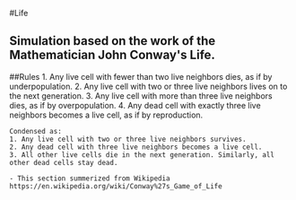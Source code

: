 #Life

## Simulation based on the work of the Mathematician John Conway's Life.

##Rules
	1. Any live cell with fewer than two live neighbors dies, as if by underpopulation.
	2. Any live cell with two or three live neighbors lives on to the next generation.
	3. Any live cell with more than three live neighbors dies, as if by overpopulation.
	4. Any dead cell with exactly three live neighbors becomes a live cell, as if by reproduction.

	Condensed as:
	1. Any live cell with two or three live neighbors survives.
	2. Any dead cell with three live neighbors becomes a live cell.
	3. All other live cells die in the next generation. Similarly, all other dead cells stay dead.

	- This section summerized from Wikipedia https://en.wikipedia.org/wiki/Conway%27s_Game_of_Life



